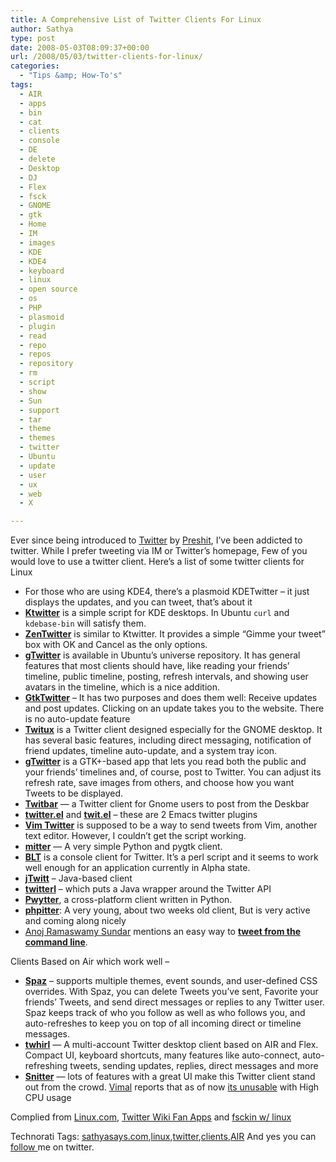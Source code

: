 ```yaml
---
title: A Comprehensive List of Twitter Clients For Linux
author: Sathya
type: post
date: 2008-05-03T08:09:37+00:00
url: /2008/05/03/twitter-clients-for-linux/
categories:
  - "Tips &amp; How-To's"
tags:
  - AIR
  - apps
  - bin
  - cat
  - clients
  - console
  - DE
  - delete
  - Desktop
  - DJ
  - Flex
  - fsck
  - GNOME
  - gtk
  - Home
  - IM
  - images
  - KDE
  - KDE4
  - keyboard
  - linux
  - open source
  - os
  - PHP
  - plasmoid
  - plugin
  - read
  - repo
  - repos
  - repository
  - rm
  - script
  - show
  - Sun
  - support
  - tar
  - theme
  - themes
  - twitter
  - Ubuntu
  - update
  - user
  - ux
  - web
  - X

---
```

Ever since being introduced to <a rel="nofollow" href="https://www.twitter.com/" target="_blank">Twitter</a> by <a rel="nofollow" href="https://preshit.net/" target="_blank">Preshit</a>, I&#8217;ve been addicted to twitter. While I prefer tweeting via IM or Twitter&#8217;s homepage, Few of you would love to use a twitter client. Here&#8217;s a list of some twitter clients for Linux

<!--more-->

  * For those who are using KDE4, there&#8217;s a plasmoid KDETwitter &#8211; it just displays the updates, and you can tweet, that&#8217;s about it
  * [**Ktwitter**][1] is a simple script for KDE desktops. In Ubuntu `curl` and `kdebase-bin` will satisfy them.
  * **[ZenTwitter][2]** is similar to Ktwitter. It provides a simple “Gimme your tweet” box with OK and Cancel as the only options.
  * **[gTwitter][3]** is available in Ubuntu’s universe repository. It has general features that most clients should have, like reading your friends’ timeline, public timeline, posting, refresh intervals, and showing user avatars in the timeline, which is a nice addition.
  * **[GtkTwitter][4]** &#8211; It has two purposes and does them well: Receive updates and post updates. Clicking on an update takes you to the website. There is no auto-update feature
  * [**Twitux**][5] is a Twitter client designed especially for the GNOME desktop. It has several basic features, including direct messaging, notification of friend updates, timeline auto-update, and a system tray icon.
  * [**gTwitter**][3] is a GTK+-based app that lets you read both the public and your friends&#8217; timelines and, of course, post to Twitter. You can adjust its refresh rate, save images from others, and choose how you want Tweets to be displayed.
  * [**Twitbar**][6] &#8212; a Twitter client for Gnome users to post from the Deskbar
  * [**twitter.el**][7] and [**twit.el**][8] &#8211; these are 2 Emacs twitter plugins
  * **[Vim Twitter][9]** is supposed to be a way to send tweets from Vim, another text editor. However, I couldn’t get the script working.
  * [**mitter**][10] &#8212; A very simple Python and pygtk client.
  * [**BLT**][11] is a console client for Twitter. It’s a perl script and it seems to work well enough for an application currently in Alpha state.
  * [**jTwitt**][12] &#8211; Java-based client
  * [**twitterl**][13] &#8211; which puts a Java wrapper around the Twitter API
  * [**Pwytter**][14], a cross-platform client written in Python.
  * <a rel="nofollow" href="https://code.google.com/p/phpitter" target="_blank"><strong>phpitter</strong></a>: A very young, about two weeks old client, But is very active and coming along nicely
  * <a rel="nofollow" href="https://anojrs.blogspot.com/2008/03/twittering-from-command-line.html" target="_blank">Anoj Ramaswamy Sundar</a> mentions an easy way to <a rel="nofollow" href="https://anojrs.blogspot.com/2008/03/twittering-from-command-line.html" target="_blank"><strong>tweet from the command line</strong></a>.

Clients Based on Air which work well &#8211;

  * [**Spaz**][15] &#8211; supports multiple themes, event sounds, and user-defined CSS overrides. With Spaz, you can delete Tweets you&#8217;ve sent, Favorite your friends&#8217; Tweets, and send direct messages or replies to any Twitter user. Spaz keeps track of who you follow as well as who follows you, and auto-refreshes to keep you on top of all incoming direct or timeline messages.
  * [**twhirl**][16] &#8212; A multi-account Twitter desktop client based on AIR and Flex. Compact UI, keyboard shortcuts, many features like auto-connect, auto-refreshing tweets, sending updates, replies, direct messages and more
  * [**Snitter**][17] &#8212; lots of features with a great UI make this Twitter client stand out from the crowd. <a href="https://www.twitter.com/vimalg2" target="_blank">Vimal</a> reports that as of now <a rel="nofollow" href="https://twitter.com/vimalg2/statuses/802471716">its unusable</a> with High CPU usage

Complied from <a rel="nofollow" href="https://www.linux.com/feature/133001" target="_blank">Linux.com</a>, <a rel="nofollow" href="https://twitter.pbwiki.com/Apps#Linux" target="_blank">Twitter Wiki Fan Apps</a> and <a rel="nofollow" href="https://www.fsckin.com/2008/03/31/twitter-clients-for-linux/" target="_blank">fsckin w/ linux</a>

<div id="scid:0767317B-992E-4b12-91E0-4F059A8CECA8:2210801b-be5b-49ae-926a-5b83cf1d2849" class="wlWriterSmartContent" style="padding-right: 0px; display: inline; padding-left: 0px; padding-bottom: 0px; margin: 0px; padding-top: 0px">
  Technorati Tags: <a rel="tag" href="https://technorati.com/tags/sathyasays.com">sathyasays.com</a>,<a rel="tag" href="https://technorati.com/tags/linux">linux</a>,<a rel="tag" href="https://technorati.com/tags/twitter">twitter</a>,<a rel="tag" href="https://technorati.com/tags/clients">clients</a>,<a rel="tag" href="https://technorati.com/tags/AIR">AIR</a>
</div>

<div class="wlWriterSmartContent" style="padding-right: 0px; display: inline; padding-left: 0px; padding-bottom: 0px; margin: 0px; padding-top: 0px">
</div>

<div class="wlWriterSmartContent" style="padding-right: 0px; display: inline; padding-left: 0px; padding-bottom: 0px; margin: 0px; padding-top: 0px">
</div>

<div class="wlWriterSmartContent" style="padding-right: 0px; display: inline; padding-left: 0px; padding-bottom: 0px; margin: 0px; padding-top: 0px">
  And yes you can <a href="https://www.twitter.com/sathyabhat">follow </a>me on twitter.
</div>

 [1]: https://www.kde-apps.org/content/show.php/show.php?content=65012
 [2]: https://www.chimeric.de/projects/zentwitter
 [3]: https://code.google.com/p/gtwitter/
 [4]: https://mattn.kaoriya.net/software/twitter/
 [5]: https://live.gnome.org/DanielMorales/Twitux
 [6]: https://philwilson.org/blog/2007/03/post-to-twitter-from-ubuntu-deskbar.html
 [7]: https://tapsellferrier.hapispace.com/nicferrier/200710115T225511.hapi
 [8]: https://www.emacswiki.org/cgi-bin/emacs/twit.el
 [9]: https://www.vim.org/scripts/script.php?script_id=1853
 [10]: https://code.google.com/p/mitter/
 [11]: https://marnanel.org/projects/blt/
 [12]: https://sourceforge.net/projects/jtwitt/
 [13]: https://sourceforge.net/projects/twitter-api/
 [14]: https://sourceforge.net/projects/pwytter/
 [15]: https://funkatron.com/spaz
 [16]: https://www.twhirl.org
 [17]: https://snook.ca/snitter/
